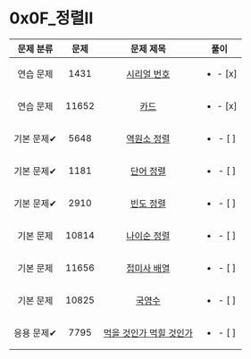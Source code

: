 # 0x0F_정렬II
| 문제 분류 | 문제 | 문제 제목 | 풀이 |
| :--: | :--: | :--: | :--: |
| 연습 문제 | 1431 | [시리얼 번호](https://www.acmicpc.net/problem/1431) | <ul><li>- [x] </li></ul> |
| 연습 문제 | 11652 | [카드](https://www.acmicpc.net/problem/11652) | <ul><li>- [x] </li></ul> |
| 기본 문제✔ | 5648 | [역원소 정렬](https://www.acmicpc.net/problem/5648) | <ul><li>- [ ] </li></ul> |
| 기본 문제✔ | 1181 | [단어 정렬](https://www.acmicpc.net/problem/1181) | <ul><li>- [ ] </li></ul> |
| 기본 문제✔ | 2910 | [빈도 정렬](https://www.acmicpc.net/problem/2910) | <ul><li>- [ ] </li></ul> |
| 기본 문제 | 10814 | [나이순 정렬](https://www.acmicpc.net/problem/10814) | <ul><li>- [ ] </li></ul> |
| 기본 문제 | 11656 | [접미사 배열](https://www.acmicpc.net/problem/11656) | <ul><li>- [ ] </li></ul> |
| 기본 문제 | 10825 | [국영수](https://www.acmicpc.net/problem/10825) | <ul><li>- [ ] </li></ul> |
| 응용 문제✔ | 7795 | [먹을 것인가 먹힐 것인가](https://www.acmicpc.net/problem/7795) | <ul><li>- [ ] </li></ul> |

